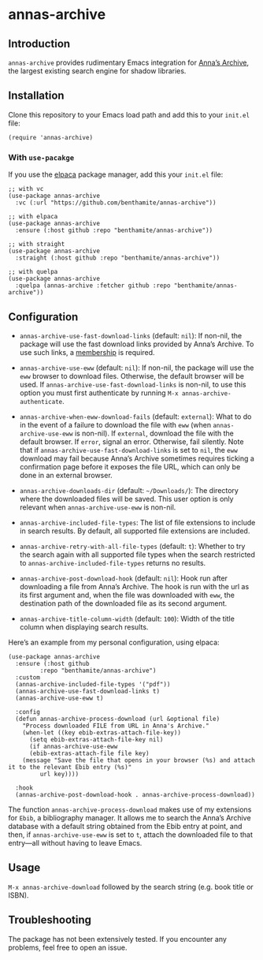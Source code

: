 # annas-archive

## Introduction

`annas-archive` provides rudimentary Emacs integration for [Anna’s Archive](https://annas-archive.org/), the largest existing search engine for shadow libraries.

## Installation

Clone this repository to your Emacs load path and add this to your `init.el` file:

```emacs-lisp
(require 'annas-archive)
```

### With `use-pacakge`

If you use the [elpaca](https://github.com/progfolio/elpaca) package manager, add this your `init.el` file:

```emacs-lisp
;; with vc
(use-package annas-archive
  :vc (:url "https://github.com/benthamite/annas-archive"))

;; with elpaca
(use-package annas-archive
  :ensure (:host github :repo "benthamite/annas-archive"))

;; with straight
(use-package annas-archive
  :straight (:host github :repo "benthamite/annas-archive"))

;; with quelpa
(use-package annas-archive
  :quelpa (annas-archive :fetcher github :repo "benthamite/annas-archive"))
```

## Configuration

- `annas-archive-use-fast-download-links` (default: `nil`): If non-nil, the package will use the fast download links provided by Anna’s Archive. To use such links, a [membership](https://annas-archive.org/donate) is required.

- `annas-archive-use-eww` (default: `nil`): If non-nil, the package will use the `eww` browser to download files. Otherwise, the default browser will be used. If `annas-archive-use-fast-download-links` is non-nil, to use this option you must first authenticate by running `M-x annas-archive-authenticate`.

- `annas-archive-when-eww-download-fails` (default: `external`): What to do in the event of a failure to download the file with `eww` (when `annas-archive-use-eww` is non-nil). If `external`, download the file with the default browser. If `error`, signal an error. Otherwise, fail silently. Note that if `annas-archive-use-fast-download-links` is set to `nil`, the `eww` download may fail because Anna’s Archive sometimes requires ticking a confirmation page before it exposes the file URL, which can only be done in an external browser.

- `annas-archive-downloads-dir` (default: `~/Downloads/`): The directory where the downloaded files will be saved. This user option is only relevant when `annas-archive-use-eww` is non-nil.

- `annas-archive-included-file-types`: The list of file extensions to include in search results. By default, all supported file extensions are included.

- `annas-archive-retry-with-all-file-types` (default: `t`): Whether to try the search again with all supported file types when the search restricted to `annas-archive-included-file-types` returns no results.

- `annas-archive-post-download-hook` (default: `nil`): Hook run after downloading a file from Anna’s Archive. The hook is run with the url as its first argument and, when the file was downloaded with `eww`, the destination path of the downloaded file as its second argument.

- `annas-archive-title-column-width` (default: `100`): Width of the title column when displaying search results.

Here’s an example from my personal configuration, using elpaca:

```emacs-lisp
(use-package annas-archive
  :ensure (:host github
		 :repo "benthamite/annas-archive")
  :custom
  (annas-archive-included-file-types '("pdf"))
  (annas-archive-use-fast-download-links t)
  (annas-archive-use-eww t)

  :config
  (defun annas-archive-process-download (url &optional file)
	"Process downloaded FILE from URL in Anna's Archive."
	(when-let ((key ebib-extras-attach-file-key))
	  (setq ebib-extras-attach-file-key nil)
	  (if annas-archive-use-eww
	  (ebib-extras-attach-file file key)
	(message "Save the file that opens in your browser (%s) and attach it to the relevant Ebib entry (%s)"
		 url key))))

  :hook
  (annas-archive-post-download-hook . annas-archive-process-download))
```

The function `annas-archive-process-download` makes use of my extensions for `Ebib`, a bibliography manager. It allows me to search the Anna’s Archive database with a default string obtained from the Ebib entry at point, and then, if `annas-archive-use-eww` is set to `t`, attach the downloaded file to that entry—all without having to leave Emacs.

## Usage

`M-x annas-archive-download` followed by the search string (e.g. book title or ISBN).

## Troubleshooting

The package has not been extensively tested. If you encounter any problems, feel free to open an issue.
